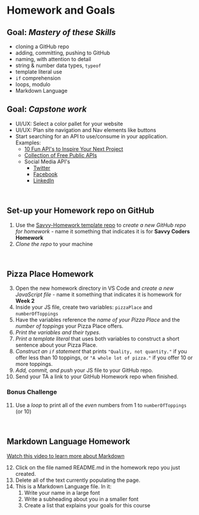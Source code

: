# Homework and Goals

## Goal: _Mastery of these Skills_

- cloning a GitHub repo
- adding, committing, pushing to GitHub
- naming, with attention to detail
- string & number data types, `typeof`
- template literal use
- `if` comprehension
- loops, modulo
- Markdown Language

## Goal: _Capstone work_

- UI/UX: Select a color pallet for your website
- UI/UX: Plan site navigation and Nav elements like buttons
- Start searching for an API to use/consume in your application. Examples:
  - [10 Fun API's to Inspire Your Next Project](https://dev.to/nialljoemaher/10-fun-api-s-to-inspire-your-next-project-3224)
  - [Collection of Free Public APIs](https://github.com/public-apis/public-apis#public-apis--)
  - Social Media API's
    - [Twitter](https://dev.twitter.com/docs/api)
    - [Facebook ](http://developers.facebook.com/docs/reference/api/)
    - [LinkedIn ](https://developer.linkedin.com/apis)

<br>

## Set-up your Homework repo on GitHub

1. Use the [Savvy-Homework template repo](https://github.com/savvy-coders/savvy-homework) to _create a new GitHub repo for homework_ - name it something that indicates it is for **Savvy Coders Homework**
2. _Clone the repo_ to your machine

<br>

## Pizza Place Homework

3. Open the new homework directory in VS Code and _create a new JavaScript file_ - name it something that indicates it is homework for **Week 2**
4. Inside your JS file, create two variables: `pizzaPlace` and `numberOfToppings`
5. Have the variables reference the _name of your Pizza Place_ and the _number of toppings_ your Pizza Place offers.
6. _Print the variables and their types_.
7. _Print a template literal_ that uses both variables to construct a short sentence about your Pizza Place.
8. _Construct an `if` statement_ that prints `"Quality, not quantity."` if you offer less than 10 toppings, or `"A whole lot of pizza."` if you offer 10 or more toppings.
9. _Add, commit, and push_ your JS file to your GitHub repo.
10. Send your TA a link to your GitHub Homework repo when finished.

### Bonus Challenge

11. Use a _loop_ to print all of the _even_ numbers from 1 to `numberOfToppings` (or 10)

<br>

## Markdown Language Homework

[Watch this video to learn more about Markdown](https://www.youtube.com/watch?v=HUBNt18RFbo)

12. Click on the file named README.md in the homework repo you just created. 
13. Delete all of the text currently populating the page. 
14. This is a Markdown Language file. In it:
    1. Write your name in a large font
    2. Write a subheading about you in a smaller font
    3. Create a list that explains your goals for this course



<br>